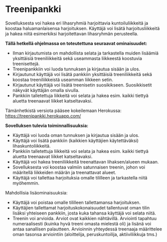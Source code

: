 # Treenipankki

Sovelluksesta voi hakea eri lihasryhmiä harjoittavia kuntoiluliikkeitä ja koostaa haluamanlaisensa harjoituksen. Käyttäjä voi lisätä harjoitusliikkeitä ja hakea niitä esimerkiksi harjoitettavan lihasryhmän perusteella.

**Tällä hetkellä ohjelmassa on toteutettuna seuraavat ominaisuudet:**

* Ilman kirjautumista on mahdollista selata ja tarkastella muiden lisäämiä yksittäisiä treeniliikkeitä sekä useammasta liikkeestä koostuvia treenisettejä.
* Treenipankkiin voi luoda tunnuksen ja kirjautua sisään ja ulos.
* Kirjautunut käyttäjä voi lisätä pankkiin yksittäisiä treeniliikkeitä sekä koostaa treeniliikkeistä useamman liikkeen setin.
* Kirjautunut käyttäjä voi lisätä treenisetin suosikikseen. Suosikkisetit näkyvät käyttäjän omalla sivulla.
* Pankkiin talletettuja liikkeitä voi selata ja hakea esim. kaikki tiettyä aluetta treenaavat liikket katseltavaksi.

Tämänhetkistä versiota pääsee kokeilemaan Herokussa: https://treenipankki.herokuapp.com/

**Sovelluksen tulevia toiminnallisuuksia:**

* Käyttäjä voi luoda oman tunnuksen ja kirjautua sisään ja ulos.
* Käyttäjä voi lisätä pankkiin (kaikkien käyttäjien käytettäväksi) lihaskuntoliikkeitä.
* Pankkiin talletettuja liikkeitä voi selata ja hakea esim. kaikki tiettyä aluetta treenaavat liikket katseltavaksi.
* Käyttäjä voi hakea treeniliikkeitä treenattavan lihaksen/alueen mukaan.
* Sovelluksesta voi  koostaa valmiin satunnaisen treenin, johon voi määritellä liikkeiden määrän ja treenattavat alueet.
* Käyttäjä voi tallettaa harjoituksia omalle tililleen ja tarkastella niitä myöhemmin.

Mahdollisia lisäominaisuuksia:
* Käyttäjä voi poistaa omalle tililleen tallettamansa harjoituksen.
* Käyttäjien tallettamat harjoituskokonaisuudet tallentuvat oman tilin lisäksi yhteiseen pankkiin, josta kuka tahansa käyttäjä voi selata niitä.
* Treenin voi arvioida. Arviot ovat kaikkien nähtävillä. Arviointi tapahtuu numeraalisesti (kuinka hyvä treeni omasta mielestä oli) ja lisänä voi antaa sanallisen palautteen. Arvioinnin yhteydessä treenaaja määrittelee oman tasonsa arviointiin (aloittelija, peruskuntoilija, aktiiviliikkuja tms.)


